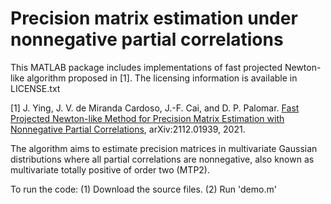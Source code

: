 # Precision matrix estimation under nonnegative partial correlations

This MATLAB package includes implementations of fast projected Newton-like algorithm proposed in [1]. The licensing information is available in LICENSE.txt

[1] J. Ying, J. V. de Miranda Cardoso, J.-F. Cai, and D. P. Palomar. [Fast Projected Newton-like Method for Precision Matrix Estimation with Nonnegative Partial Correlations](https://arxiv.org/abs/2112.01939), arXiv:2112.01939, 2021.

The algorithm aims to estimate precision matrices in multivariate Gaussian distributions where all partial correlations are nonnegative, also known as multivariate totally positive of order two (MTP2).

To run the code:
(1) Download the source files.
(2) Run 'demo.m'
